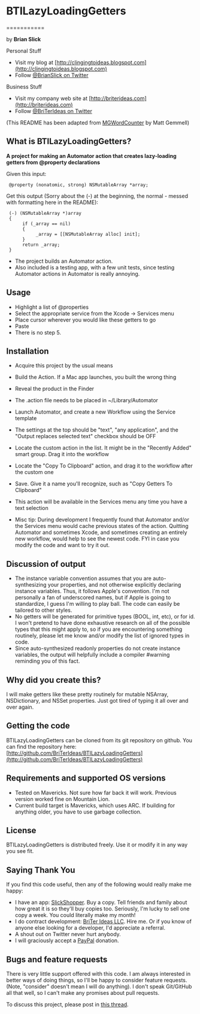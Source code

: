 # BTILazyLoadingGetters
===========

by **Brian Slick**

Personal Stuff
- Visit my blog at [http://clingingtoideas.blogspot.com](http://clingingtoideas.blogspot.com)
- Follow [@BrianSlick on Twitter](http://twitter.com/BrianSlick)

Business Stuff
- Visit my company web site at [http://briterideas.com](http://briterideas.com)
- Follow [@BriTerIdeas on Twitter](http://twitter.com/BriTerIdeas)

(This README has been adapted from [MGWordCounter](https://github.com/mattgemmell/MGWordCounter) by Matt Gemmell)


## What is BTILazyLoadingGetters?

**A project for making an Automator action that creates lazy-loading getters from @property declarations**

Given this input:

     @property (nonatomic, strong) NSMutableArray *array;
     
Get this output (Sorry about the (-) at the beginning, the normal - messed with formatting here in the README):

     (-) (NSMutableArray *)array
     {
          if (_array == nil)
          {
               _array = [[NSMutableArray alloc] init];
          }
          return _array;
     }
    
- The project builds an Automator action.
- Also included is a testing app, with a few unit tests, since testing Automator actions in Automator is really annoying.


## Usage

- Highlight a list of @properties
- Select the appropriate service from the Xcode -> Services menu
- Place cursor wherever you would like these getters to go
- Paste
- There is no step 5.


## Installation

- Acquire this project by the usual means
- Build the Action.  If a Mac app launches, you built the wrong thing
- Reveal the product in the Finder
- The .action file needs to be placed in ~/Library/Automator
- Launch Automator, and create a new Workflow using the Service template
- The settings at the top should be "text", "any application", and the "Output replaces selected text" checkbox should be OFF
- Locate the custom action in the list. It might be in the "Recently Added" smart group.  Drag it into the workflow
- Locate the "Copy To Clipboard" action, and drag it to the workflow after the custom one
- Save. Give it a name you'll recognize, such as "Copy Getters To Clipboard"
- This action will be available in the Services menu any time you have a text selection

- Misc tip: During development I frequently found that Automator and/or the Services menu would cache previous states of the action.  Quitting Automator and sometimes Xcode, and sometimes creating an entirely new workflow, would help to see the newest code. FYI in case you modify the code and want to try it out.


## Discussion of output

- The instance variable convention assumes that you are auto-synthesizing your properties, and not otherwise explicitly declaring instance variables. Thus, it follows Apple's convention. I'm not personally a fan of underscored names, but if Apple is going to standardize, I guess I'm willing to play ball. The code can easily be tailored to other styles.
- No getters will be generated for primitive types (BOOL, int, etc), or for id. I won't pretend to have done exhaustive research on all of the possible types that this might apply to, so if you are encountering something routinely, please let me know and/or modify the list of ignored types in code.
- Since auto-synthesized readonly properties do not create instance variables, the output will helpfully include a compiler #warning reminding you of this fact.


## Why did you create this?

I will make getters like these pretty routinely for mutable NSArray, NSDictionary, and NSSet properties.  Just got tired of typing it all over and over again.


## Getting the code

BTILazyLoadingGetters can be cloned from its git repository on github. You can find the repository here: [http://github.com/BriTerIdeas/BTILazyLoadingGetters](http://github.com/BriTerIdeas/BTILazyLoadingGetters)


## Requirements and supported OS versions

- Tested on Mavericks.  Not sure how far back it will work.  Previous version worked fine on Mountain Lion.
- Current build target is Mavericks, which uses ARC.  If building for anything older, you have to use garbage collection.


## License

BTILazyLoadingGetters is distributed freely.  Use it or modify it in any way you see fit.


## Saying Thank You

If you find this code useful, then any of the following would really make me happy:
- I have an app: [SlickShopper](https://itunes.apple.com/us/app/slickshopper-2/id434077651?mt=8). Buy a copy. Tell friends and family about how great it is so they'll buy copies too.  Seriously, I'm lucky to sell one copy a week.  You could literally make my month!
- I do contract development: [BriTer Ideas LLC](http://www.briterideas.com/services.shtml). Hire me. Or if you know of anyone else looking for a developer, I'd appreciate a referral.
- A shout out on Twitter never hurt anybody.
- I will graciously accept a [PayPal](http://bit.ly/AW4Cc) donation.


## Bugs and feature requests

There is very little support offered with this code.  I am always interested in better ways of doing things, so I'll be happy to consider feature requests.  (Note, "consider" doesn't mean I will do anything).  I don't speak Git/GitHub all that well, so I can't make any promises about pull requests.

To discuss this project, please post in [this thread](http://iphonedevsdk.com/forum/iphone-sdk-development/112883-free-utility-for-lazy-loading-getters.html).

